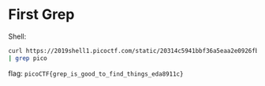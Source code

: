 # First Grep
Shell:
```bash
curl https://2019shell1.picoctf.com/static/20314c5941bbf36a5eaa2e0926fb1cb5/file \
| grep pico
```
flag: `picoCTF{grep_is_good_to_find_things_eda8911c}`